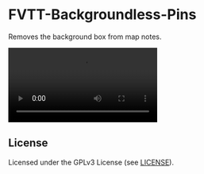 # FVTT-Backgroundless-Pins

Removes the background box from map notes.

![Preview](backgroundless-pins-preview.webm)

## License

Licensed under the GPLv3 License (see [LICENSE](LICENSE)).
